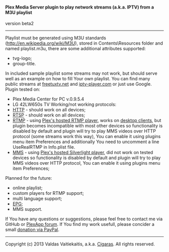 #### Plex Media Server plugin to play network streams (a.k.a. IPTV) from a M3U playlist ####
version beta2

- - -
Playlist must be generated using M3U standards (http://en.wikipedia.org/wiki/M3U), stored in Contents\Resources folder and named playlist.m3u, there are some additional attributes supported:
* tvg-logo;
* group-title.

In included sample playlist some streams may not work, but should serve well as an example on how to fill Your own playlist. You can find many public streams at [freetuxtv.net](http://database.freetuxtv.net/) and [iptv-player.com](http://iptv-player.com/?id=database) or just use Google. Plugin tested on:
* Plex Media Center for PC v.0.9.5.4
* LG 42LW650s TV
Working/not working protocols:
* [HTTP](http://en.wikipedia.org/wiki/HTTP_Live_Streaming) - should work on all devices;
* [RTSP](http://en.wikipedia.org/wiki/Real_Time_Streaming_Protocol) - should work on all devices;
* [RTMP](http://en.wikipedia.org/wiki/Real_Time_Messaging_Protocol) - using [Plex's hosted RTMP player](http://www.plexapp.com/player/player.php), works on [desktop clients](http://www.plexapp.com/desktop/), but plugin becomes incompatible with most other devices so functionality is disabled by default and plugin will try to play MMS videos over HTTP protocol (some streams work this way), You can enable it using plugins menu item Preferences and additionally You need to uncomment a line <string>UseRealRTMP</string> in Info.plist file.
* [MMS](http://en.wikipedia.org/wiki/Microsoft_Media_Server) - using [Plex's hosted Silverlight player](http://www.plexapp.com/player/silverlight.php), did not work on tested devices so functionality is disabled by default and plugin will try to play MMS videos over HTTP protocol, You can enable it using plugins menu item Preferences;


Planned for the future:
* online playlist;
* custom players for RTMP support;
* multi language support;
* [EPG](http://en.wikipedia.org/wiki/Electronic_program_guide);
* MMS support.


If You have any questions or suggestions, please feel free to contact me via GitHub or [PlexApp forum](http://forums.plexapp.com/index.php/topic/83083-iptvbundle-plugin-that-plays-iptv-streams-from-a-m3u-playlist/). If You find my work usefull, please concider a small [donation via PayPal](https://www.paypal.com/cgi-bin/webscr?cmd=_donations&business=Cigaras%40gmail%2ecom&lc=LT&currency_code=EUR&bn=PP%2dDonationsBF%3abtn_donate_LG%2egif%3aNonHosted).

- - -
Copyright (c) 2013 Valdas Vaitiekaitis, a.k.a. [Cigaras](http://forums.plexapp.com/index.php/user/107872-cigaras/). All rights reserved.
